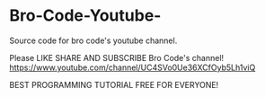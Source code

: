 # Bro-Code-Youtube-
Source code for bro code's youtube channel.

Please LIKE SHARE AND SUBSCRIBE Bro Code's channel!
https://www.youtube.com/channel/UC4SVo0Ue36XCfOyb5Lh1viQ

BEST PROGRAMMING TUTORIAL FREE FOR EVERYONE!
